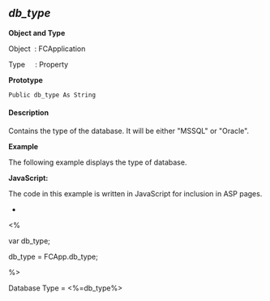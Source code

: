 _db_type_
---------

**Object and Type**

Object  : FCApplication

Type     : Property

**Prototype**

```
Public db_type As String
```

#### Description

Contains the type of the database. It will be either "MSSQL" or "Oracle".

**Example**

The following example displays the type of database.

**JavaScript:**

The code in this example is written in JavaScript for inclusion in ASP pages.

-

<%

var db_type;

db_type = FCApp.db_type;

%>

Database Type = <%=db_type%>
